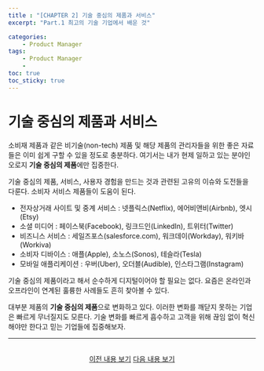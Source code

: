 ```yaml
---
title : "[CHAPTER 2] 기술 중심의 제품과 서비스"
excerpt: "Part.1 최고의 기술 기업에서 배운 것"

categories:
    - Product Manager
tags:
    - Product Manager
    - 
toc: true
toc_sticky: true
---
```


# 기술 중심의 제품과 서비스

소비재 제품과 같은 비기술(non-tech) 제품 및 해당 제품의 관리자들을 위한 좋은 자료들은 이미 쉽게 구할 수 있을 정도로 충분하다. 여기서는 내가 현제 일하고 있는 분야인 오로지 **기술 중심의 제품**에만 집중한다.

기술 중심의 제품, 서비스, 사용자 경험을 만드는 것과 관련된 고유의 이슈와 도전들을 다룬다. 소비자 서비스 제품들이 도움이 된다.

- 전자상거래 사이트 및 중계 서비스 : 넷플릭스(Netflix), 에어비앤비(Airbnb), 엣시(Etsy)
- 소셜 미디어 : 페이스북(Facebook), 링크드인(LinkedIn), 트위터(Twitter)
- 비즈니스 서비스 : 세일즈포스(salesforce.com), 워크데이(Workday), 워키바(Workiva)
- 소비자 디바이스 : 애플(Apple), 소노스(Sonos), 테슬라(Tesla)
- 모바일 애플리케이션 : 우버(Uber), 오더블(Audible), 인스타그램(Instagram)

기술 중심의 제품이라고 해서 순수하게 디지털이어야 할 필요는 없다. 요즘은 온라인과 오프라인이 연계된 훌륭한 사례들도 흔히 찾아볼 수 있다.

대부분 제품의 **기술 중심의 제품**으로 변화하고 있다. 이러한 변화를 깨닫지 못하는 기업은 빠르게 무너질지도 모른다. 기술 변화를 빠르게 흡수하고 고객을 위해 끊임 없이 혁신해야만 한다고 믿는 기업들에 집중해보자.

---

<br/>
<center>
<a href="https://sanghyuk.dev/product%20manager/2/" class="btn btn--info">이전 내용 보기</a>
<a href="https://sanghyuk.dev/product%20manager/4/" class="btn btn--info">다음 내용 보기</a>
</center>